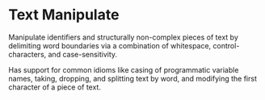 # Text Manipulate

Manipulate identifiers and structurally non-complex pieces
of text by delimiting word boundaries via a combination of whitespace,
control-characters, and case-sensitivity.

Has support for common idioms like casing of programmatic variable names,
taking, dropping, and splitting text by word, and modifying the first character
of a piece of text.
